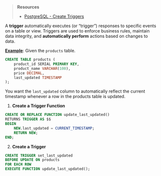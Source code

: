 > **Resources**
> - [PostgreSQL - Create Triggers](https://www.postgresql.org/docs/current/sql-createtrigger.html)

A **trigger** automatically executes (or “trigger”) responses to specific events on a table or view. Triggers are used to enforce business rules, maintain data integrity, and **automatically perform** actions based on changes to data.

<u>**Example**</u>: Given the `products` table. 
```sql
CREATE TABLE products (
    product_id SERIAL PRIMARY KEY,
    product_name VARCHAR(100),
    price DECIMAL,
    last_updated TIMESTAMP
);
```

You want the `last_updated` column to automatically reflect the current timestamp whenever a row in the products table is updated.

1. **Create a Trigger Function**
```sql
CREATE OR REPLACE FUNCTION update_last_updated()
RETURNS TRIGGER AS $$
BEGIN
    NEW.last_updated = CURRENT_TIMESTAMP;
    RETURN NEW;
END;
```

2. **Create a Trigger**
```sql
CREATE TRIGGER set_last_updated
BEFORE UPDATE ON products
FOR EACH ROW
EXECUTE FUNCTION update_last_updated();
```